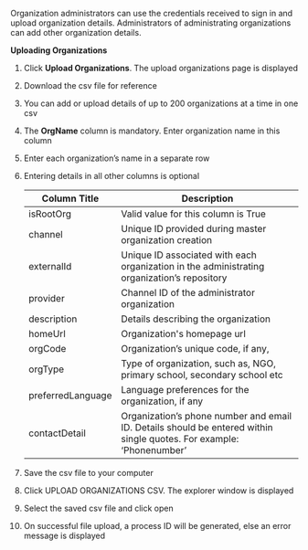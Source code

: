 Organization administrators can use the credentials received to sign in and upload organization details. Administrators of administrating organizations can add other organization details.
  
**Uploading Organizations**

1. Click **Upload Organizations**. The upload organizations page is displayed
2. Download the csv file for reference
3. You can add or upload details of up to 200 organizations at a time in one csv
4. The **OrgName** column is mandatory. Enter organization name in this column
5. Enter each organization’s name in a separate row
6. Entering details in all other columns is optional

	Column Title	| Description
    ----------------|--------------
    isRootOrg	| Valid value for this column is True
    channel	| Unique ID provided during master organization creation
    externalId	| Unique ID associated with each organization in the administrating organization’s repository
    provider	| Channel ID of the administrator organization
    description	| Details describing the organization
    homeUrl	| Organization's homepage url
    orgCode	| Organization’s unique code, if any,
    orgType	| Type of organization, such as, NGO, primary school, secondary school etc
    preferredLanguage	| Language preferences for the organization, if any
    contactDetail	| Organization’s phone number and email ID. Details should be entered within single quotes. For 	example: ‘Phonenumber’

7. Save the csv file to your computer
8. Click UPLOAD ORGANIZATIONS CSV. The explorer window is displayed
9. Select the saved csv file and click open
10. On successful file upload, a process ID will be generated, else an error message is displayed
